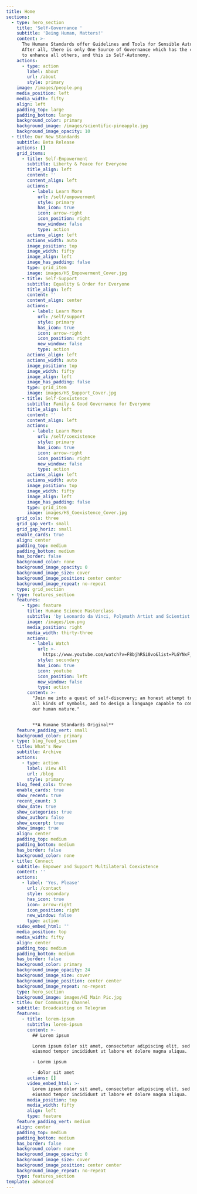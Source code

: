 ```yaml
---
title: Home
sections:
  - type: hero_section
    title: 'Self-Governance '
    subtitle: 'Being Human, Matters!'
    content: >-
      The Humane Standards offer Guidelines and Tools for Sensible Autonomy.
      After all, there is only One Source of Governance which has the capacity
      to enhance all others, and this is Self-Autonomy.
    actions:
      - type: action
        label: About
        url: /about
        style: primary
    image: /images/people.png
    media_position: left
    media_width: fifty
    align: left
    padding_top: large
    padding_bottom: large
    background_color: primary
    background_image: /images/scientific-pineapple.jpg
    background_image_opacity: 10
  - title: Our New Standards
    subtitle: Beta Release
    actions: []
    grid_items:
      - title: Self-Empowerment
        subtitle: Liberty & Peace for Everyone
        title_align: left
        content: ''
        content_align: left
        actions:
          - label: Learn More
            url: /self/empowerment
            style: primary
            has_icon: true
            icon: arrow-right
            icon_position: right
            new_window: false
            type: action
        actions_align: left
        actions_width: auto
        image_position: top
        image_width: fifty
        image_align: left
        image_has_padding: false
        type: grid_item
        image: images/HS_Empowerment_Cover.jpg
      - title: Self-Support
        subtitle: Equality & Order for Everyone
        title_align: left
        content: ''
        content_align: center
        actions:
          - label: Learn More
            url: /self/support
            style: primary
            has_icon: true
            icon: arrow-right
            icon_position: right
            new_window: false
            type: action
        actions_align: left
        actions_width: auto
        image_position: top
        image_width: fifty
        image_align: left
        image_has_padding: false
        type: grid_item
        image: images/HS_Support_Cover.jpg
      - title: Self-Coexistence
        subtitle: Family & Good Governance for Everyone
        title_align: left
        content: ''
        content_align: left
        actions:
          - label: Learn More
            url: /self/coexistence
            style: primary
            has_icon: true
            icon: arrow-right
            icon_position: right
            new_window: false
            type: action
        actions_align: left
        actions_width: auto
        image_position: top
        image_width: fifty
        image_align: left
        image_has_padding: false
        type: grid_item
        image: images/HS_Coexistence_Cover.jpg
    grid_cols: three
    grid_gap_vert: small
    grid_gap_horiz: small
    enable_cards: true
    align: center
    padding_top: medium
    padding_bottom: medium
    has_border: false
    background_color: none
    background_image_opacity: 0
    background_image_size: cover
    background_image_position: center center
    background_image_repeat: no-repeat
    type: grid_section
  - type: features_section
    features:
      - type: feature
        title: Humane Science Masterclass
        subtitle: 'by Leonardo da Vinci, Polymath Artist and Scientist'
        image: /images/Leo.png
        media_position: right
        media_width: thirty-three
        actions:
          - label: Watch
            url: >-
              https://www.youtube.com/watch?v=F8bjhRSi0vo&list=PLGYNxF_pnQgv9WorsLMsTjJXWMGxWSnlX
            style: secondary
            has_icon: true
            icon: youtube
            icon_position: left
            new_window: false
            type: action
        content: >-
          "Join me into a quest of self-discovery; an honest attempt to decode
          all kinds of symbols, and to design a language capable to communicate
          our human nature."


          **A Humane Standards Original**
    feature_padding_vert: small
    background_color: primary
  - type: blog_feed_section
    title: What's New
    subtitle: Archive
    actions:
      - type: action
        label: View All
        url: /blog
        style: primary
    blog_feed_cols: three
    enable_cards: true
    show_recent: true
    recent_count: 3
    show_date: true
    show_categories: true
    show_author: false
    show_excerpt: true
    show_image: true
    align: center
    padding_top: medium
    padding_bottom: medium
    has_border: false
    background_color: none
  - title: Connect
    subtitle: Empower and Support Multilateral Coexistence
    content: ''
    actions:
      - label: 'Yes, Please'
        url: /contact
        style: secondary
        has_icon: true
        icon: arrow-right
        icon_position: right
        new_window: false
        type: action
    video_embed_html: ''
    media_position: top
    media_width: fifty
    align: center
    padding_top: medium
    padding_bottom: medium
    has_border: false
    background_color: primary
    background_image_opacity: 24
    background_image_size: cover
    background_image_position: center center
    background_image_repeat: no-repeat
    type: hero_section
    background_image: images/HI Main Pic.jpg
  - title: Our Community Channel
    subtitle: Broadcasting on Telegram
    features:
      - title: lorem-ipsum
        subtitle: lorem-ipsum
        content: >-
          ## Lorem ipsum

          Lorem ipsum dolor sit amet, consectetur adipiscing elit, sed do
          eiusmod tempor incididunt ut labore et dolore magna aliqua.

          - Lorem ipsum

          - dolor sit amet
        actions: []
        video_embed_html: >-
          Lorem ipsum dolor sit amet, consectetur adipiscing elit, sed do
          eiusmod tempor incididunt ut labore et dolore magna aliqua.
        media_position: top
        media_width: fifty
        align: left
        type: feature
    feature_padding_vert: medium
    align: center
    padding_top: medium
    padding_bottom: medium
    has_border: false
    background_color: none
    background_image_opacity: 0
    background_image_size: cover
    background_image_position: center center
    background_image_repeat: no-repeat
    type: features_section
template: advanced
---
```

